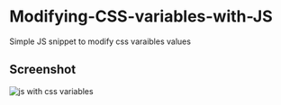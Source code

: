 # Modifying-CSS-variables-with-JS
Simple JS snippet to modify css varaibles values 

## Screenshot
![js with css variables](https://user-images.githubusercontent.com/30327222/89901762-da9df480-dbe5-11ea-9429-e3b1ceefd178.png)

